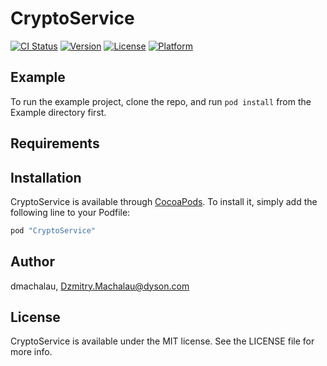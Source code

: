 # CryptoService

[![CI Status](http://img.shields.io/travis/dmachalau/CryptoService.svg?style=flat)](https://travis-ci.org/dmachalau/CryptoService)
[![Version](https://img.shields.io/cocoapods/v/CryptoService.svg?style=flat)](http://cocoapods.org/pods/CryptoService)
[![License](https://img.shields.io/cocoapods/l/CryptoService.svg?style=flat)](http://cocoapods.org/pods/CryptoService)
[![Platform](https://img.shields.io/cocoapods/p/CryptoService.svg?style=flat)](http://cocoapods.org/pods/CryptoService)

## Example

To run the example project, clone the repo, and run `pod install` from the Example directory first.

## Requirements

## Installation

CryptoService is available through [CocoaPods](http://cocoapods.org). To install
it, simply add the following line to your Podfile:

```ruby
pod "CryptoService"
```

## Author

dmachalau, Dzmitry.Machalau@dyson.com

## License

CryptoService is available under the MIT license. See the LICENSE file for more info.
